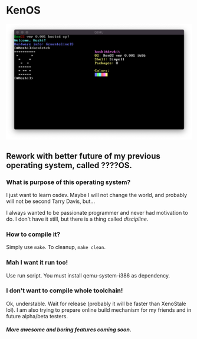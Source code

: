 # KenOS
![KenOS_preview](preview.png)
## Rework with better future of my previous operating system, called ????OS.

### What is purpose of this operating system?
I just want to learn osdev. Maybe I will not change the world, and probably will not be second Tarry Davis, but...

I always wanted to be passionate programmer and never had motivation to do. I don't have it still, but there is a thing called *discipline*.

### How to compile it?
Simply use `make`. To cleanup, `make clean`.

### Mah I want it run too!
Use run script. You must install qemu-system-i386 as dependency.

### I don't want to compile whole toolchain!
Ok, understable. Wait for release (probably it will be faster than XenoStale lol). I am also trying to prepare online build mechanism for my friends and in future alpha/beta testers.

##### More awesome and boring features coming soon.
